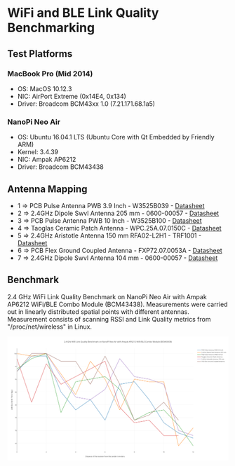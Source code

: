 # WiFi and BLE Link Quality Benchmarking

## Test Platforms
### MacBook Pro (Mid 2014)
- OS: MacOS 10.12.3
- NIC: AirPort Extreme  (0x14E4, 0x134)
- Driver: Broadcom BCM43xx 1.0 (7.21.171.68.1a5)

### NanoPi Neo Air
- OS: Ubuntu 16.04.1 LTS (Ubuntu Core with Qt Embedded by Friendly ARM)
- Kernel: 3.4.39
- NIC: Ampak AP6212
- Driver: Broadcom BCM43438

## Antenna Mapping
- 1 => PCB Pulse Antenna PWB 3.9 Inch - W3525B039 - [Datasheet](http://www.mouser.com/ds/2/336/-268322.pdf)
- 2 => 2.4GHz Dipole Swvl Antenna 205 mm - 0600-00057 - [Datasheet](http://www.mouser.de/ProductDetail/Laird-Technologies/0600-00057)
- 3 => PCB Pulse Antenna PWB 10 Inch - W3525B100 - [Datasheet](http://www.mouser.com/ds/2/336/-268322.pdf)
- 4 => Taoglas Ceramic Patch Antenna - WPC.25A.07.0150C - [Datasheet](http://www.mouser.com/ds/2/398/WPC.25A.07.0150C-13093.pdf)
- 5 => 2.4GHz Aristotle Antenna 150 mm RFA02-L2H1 - TRF1001 - [Datasheet](http://www.mouser.com/ds/2/268/microchip_RFA-02-L2H1-519877.pdf)
- 6 => PCB Flex Ground Coupled Antenna - FXP72.07.0053A - [Datasheet](http://www.mouser.de/ProductDetail/Taoglas/FXP72070053A)
- 7 => 2.4GHz Dipole Swvl Antenna 104 mm - 0600-00057 - [Datasheet](http://www.mouser.de/ProductDetail/Laird-Technologies/0600-00057)


## Benchmark
2.4 GHz WiFi Link Quality Benchmark on NanoPi Neo Air with Ampak AP6212 WiFi/BLE Combo Module (BCM43438). Measurements were carried out in linearly distributed spatial points with different antennas. Measurement consists of scanning RSSI and Link Quality metrics from "/proc/net/wireless" in Linux.

<p align="center">
<img src="./plot/ampak-ap6212-wifi.png"/>
</p>